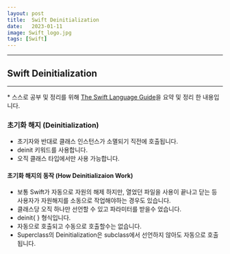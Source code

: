 ```yaml
---
layout: post
title:  Swift Deinitialization
date:   2023-01-11
image: Swift_logo.jpg
tags: [Swift]
---
```


---
## Swift Deinitialization
---
\* 스스로 공부 및 정리를 위해 [The Swift Language Guide](https://jusung.gitbook.io/the-swift-language-guide/)을 요약 및 정리 한 내용입니다. 

### 초기화 해지 (Deinitialization)
   - 초기자와 반대로 클래스 인스턴스가 소멸되기 직전에 호출됩니다.
   - deinit 키워드를 사용합니다.
   - 오직 클래스 타입에서만 사용 가능합니다.

#### 초기화 해지의 동작 (How Deinitializaion Work)
   - 보통 Swift가 자동으로 자원의 해제 하지만, 열었던 파일을 사용이 끝나고 닫는 등 사용자가 자원해지를 소동으로 작업해야하는 경우도 있습니다.
   - 클래스당 오직 하나만 선언할 수 있고 파라미터를 받을수 었습니다. 
   - deinit{ } 형식입니다.
   - 자동으로 호출되고 수동으로 호출할수는 없습니다.
   - Superclass의 Deinitialization은 subclass에서 선언하지 않아도 자동으로 호출됩니다.
